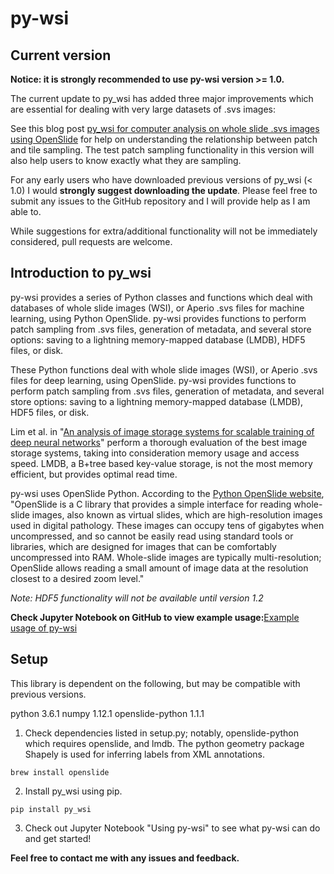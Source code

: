# py-wsi


## Current version

**Notice: it is strongly recommended to use py-wsi version >= 1.0.**

The current update to py_wsi has added three major improvements which are essential for dealing with very large datasets of .svs images:

See this blog post [py_wsi for computer analysis on whole slide .svs images using OpenSlide](ysbecca.github.io) for help on understanding the relationship between patch and tile sampling. The test patch sampling functionality in this version will also help users to know exactly what they are sampling. 

For any early users who have downloaded previous versions of py_wsi (< 1.0) I would **strongly suggest downloading the update**. Please feel free to submit any issues to the GitHub repository and I will provide help as I am able to. 

While suggestions for extra/additional functionality will not be immediately considered, pull requests are welcome.

## Introduction to py_wsi 

py-wsi provides a series of Python classes and functions which deal with databases of whole slide images (WSI), or Aperio .svs files for machine learning, using Python OpenSlide. py-wsi provides functions to perform patch sampling from .svs files, generation of metadata, and several store options: saving to a lightning memory-mapped database (LMDB), HDF5 files, or disk.


These Python functions deal with whole slide images (WSI), or Aperio .svs files for deep learning, using OpenSlide. py-wsi provides functions to perform patch sampling from .svs files, generation of metadata, and several store options: saving to a lightning memory-mapped database (LMDB), HDF5 files, or disk.

Lim et al. in "[An analysis of image storage systems for scalable training of deep neural networks](http://www.bafst.com/events/asplos16/bpoe7/wp-content/uploads/analysis-image-storage.pdf)" perform a thorough evaluation of the best image storage systems, taking into consideration memory usage and access speed. LMDB, a B+tree based key-value storage, is not the most memory efficient, but provides optimal read time.

py-wsi uses OpenSlide Python. According to the [Python OpenSlide website](http://openslide.org/api/python/), "OpenSlide is a C library that provides a simple interface for reading whole-slide images, also known as virtual slides, which are high-resolution images used in digital pathology. These images can occupy tens of gigabytes when uncompressed, and so cannot be easily read using standard tools or libraries, which are designed for images that can be comfortably uncompressed into RAM. Whole-slide images are typically multi-resolution; OpenSlide allows reading a small amount of image data at the resolution closest to a desired zoom level."

*Note: HDF5 functionality will not be available until version 1.2*

**Check Jupyter Notebook on GitHub to view example usage:**[Example usage of py-wsi](https://github.com/ysbecca/py-wsi/blob/master/Using%20py-wsi.ipynb)

## Setup

This library is dependent on the following, but may be compatible with previous versions.

python 3.6.1
numpy 1.12.1
openslide-python 1.1.1


1. Check dependencies listed in setup.py; notably, openslide-python which requires openslide, and lmdb. The python geometry package Shapely is used for inferring labels from XML annotations.

```
brew install openslide
```

2. Install py_wsi using pip.

```
pip install py_wsi
```

3. Check out Jupyter Notebook "Using py-wsi" to see what py-wsi can do and get started!

**Feel free to contact me with any issues and feedback.**

